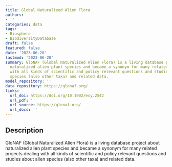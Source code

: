 ```yaml
---
title: Global Naturalized Alien Flora
authors:
- ''
categories: data
tags:
- Biosphere
- BiodiversityDatabase
draft: false
featured: false
date: '2023-06-20'
lastmod: '2023-06-20'
summary: GloNAF (Global Naturalized Alien Flora) is a living database project about
  naturalized alien plant species and became a synonym for many related projects dealing
  with all kinds of scientific and policy relevant questions and studies about alien
  species (also other taxa) and related data.
model_repository: ''
data_repository: https://glonaf.org/
links:
  url_doi: https://doi.org/10.1002/ecy.2542
  url_pdf: ''
  url_source: https://glonaf.org/
  url_docs: ''
---
```


## Description

GloNAF (Global Naturalized Alien Flora) is a living database project about naturalized alien plant species and became a synonym for many related projects dealing with all kinds of scientific and policy relevant questions and studies about alien species (also other taxa) and related data.

